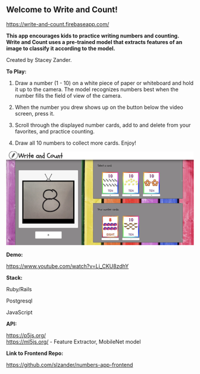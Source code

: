 ## Welcome to Write and Count!

https://write-and-count.firebaseapp.com/


**This app encourages kids to practice writing numbers and counting. Write and Count uses a pre-trained model that extracts features of an image to classify it according to the model.**

Created by Stacey Zander.

**To Play:**

1. Draw a number (1 - 10) on a white piece of paper or whiteboard and hold it up to the camera. The model recognizes numbers best when the number fills the field of view of the camera.

2. When the number you drew shows up on the button below the video screen, press it.

3. Scroll through the displayed number cards, add to and delete from your favorites, and practice counting. 

4. Draw all 10 numbers to collect more cards. Enjoy!

  
![background](/1.png)

  
**Demo:**

https://www.youtube.com/watch?v=Lj_CKU8zdhY

**Stack:**

Ruby/Rails

Postgresql

JavaScript

**API:**

https://p5js.org/  
https://ml5js.org/ - Feature Extractor, MobileNet model

**Link to Frontend Repo:**

https://github.com/slzander/numbers-app-frontend

